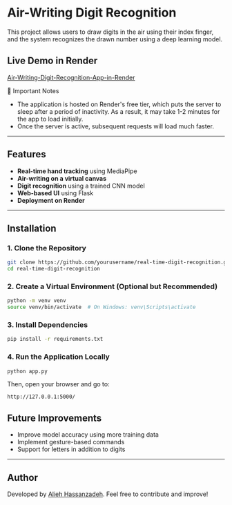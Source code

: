 # Air-Writing Digit Recognition

This project allows users to draw digits in the air using their index finger, and the system recognizes the drawn number using a deep learning model.


## Live Demo in Render
[Air-Writing-Digit-Recognition-App-in-Render](https://air-writing-digit-recognition.onrender.com)

📌 Important Notes
- The application is hosted on Render's free tier, which puts the server to sleep after a period of inactivity. As a result, it may take 1-2 minutes for the app to load initially.
- Once the server is active, subsequent requests will load much faster.
  
---

## Features
- **Real-time hand tracking** using MediaPipe
- **Air-writing on a virtual canvas**
- **Digit recognition** using a trained CNN model
- **Web-based UI** using Flask
- **Deployment on Render**

---

## Installation

### 1. Clone the Repository
```bash
git clone https://github.com/yourusername/real-time-digit-recognition.git
cd real-time-digit-recognition
```

### 2. Create a Virtual Environment (Optional but Recommended)
```bash
python -m venv venv
source venv/bin/activate  # On Windows: venv\Scripts\activate
```

### 3. Install Dependencies
```bash
pip install -r requirements.txt
```

### 4. Run the Application Locally
```bash
python app.py
```
Then, open your browser and go to:
```
http://127.0.0.1:5000/

```

## Future Improvements
- Improve model accuracy using more training data
- Implement gesture-based commands
- Support for letters in addition to digits


---

## Author
Developed by [Alieh Hassanzadeh](https://github.com/aliehhz).
Feel free to contribute and improve!

